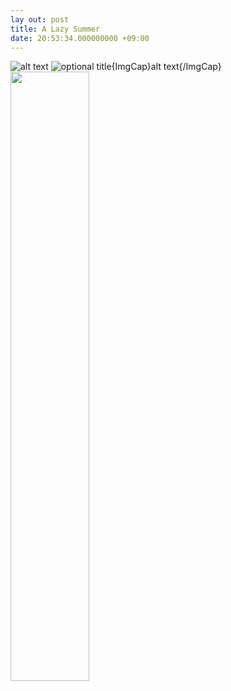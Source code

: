 ```yaml
---
lay out: post
title: A Lazy Summer
date: 20:53:34.000000000 +09:00
---
```

![alt text](/asset/images/IMG_6780.PNG "Title")
 ![](/asset/images/IMG_6780.PNG "optional title"){ImgCap}alt text{/ImgCap}
<img src="http://zacharypt.github.io/asset/images/IMG_6780.PNG" width="50%" height="50%" />
